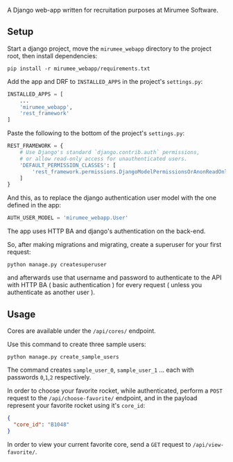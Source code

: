 A Django web-app written for recruitation purposes at Mirumee Software.

## Setup
Start a django project, move the `mirumee_webapp` directory to the project root, then install dependencies:
```shell
pip install -r mirumee_webapp/requirements.txt
```
Add the app and DRF to `INSTALLED_APPS` in the project's ``settings.py``:
```python
INSTALLED_APPS = [
    ...
    'mirumee_webapp',
    'rest_framework'
]
```
Paste the following to the bottom of the project's `settings.py`:
```python
REST_FRAMEWORK = {
    # Use Django's standard `django.contrib.auth` permissions,
    # or allow read-only access for unauthenticated users.
    'DEFAULT_PERMISSION_CLASSES': [
        'rest_framework.permissions.DjangoModelPermissionsOrAnonReadOnly'
    ]
}
```
And this, as to replace the django authentication user model with the one defined in the app:
```python
AUTH_USER_MODEL = 'mirumee_webapp.User'
```
The app uses HTTP BA and django's authentication on the back-end.

So, after making migrations and migrating, create a superuser for your first request:
```shell
python manage.py createsuperuser
```
and afterwards use that username and password to authenticate to the API with HTTP BA ( basic authentication ) for every
request ( unless you authenticate as another user ).
## Usage
Cores are available under the `/api/cores/` endpoint. 

Use this command to create three sample users:
```shell
python manage.py create_sample_users
```
The command creates `sample_user_0`, `sample_user_1` ... each with passwords `0`,`1`,`2` respectively.

In order to choose your favorite rocket, while authenticated, perform a `POST` request to the `/api/choose-favorite/` endpoint, and in the
payload represent your favorite rocket using it's `core_id`:
```json
{
  "core_id": "B1048"
}
```

In order to view your current favorite core, send a `GET` request to `/api/view-favorite/`.
